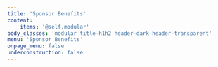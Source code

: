 ```yaml
---
title: 'Sponsor Benefits'
content:
    items: '@self.modular'
body_classes: 'modular title-h1h2 header-dark header-transparent'
menu: 'Sponsor Benefits'
onpage_menu: false
underconstruction: false
---
```


